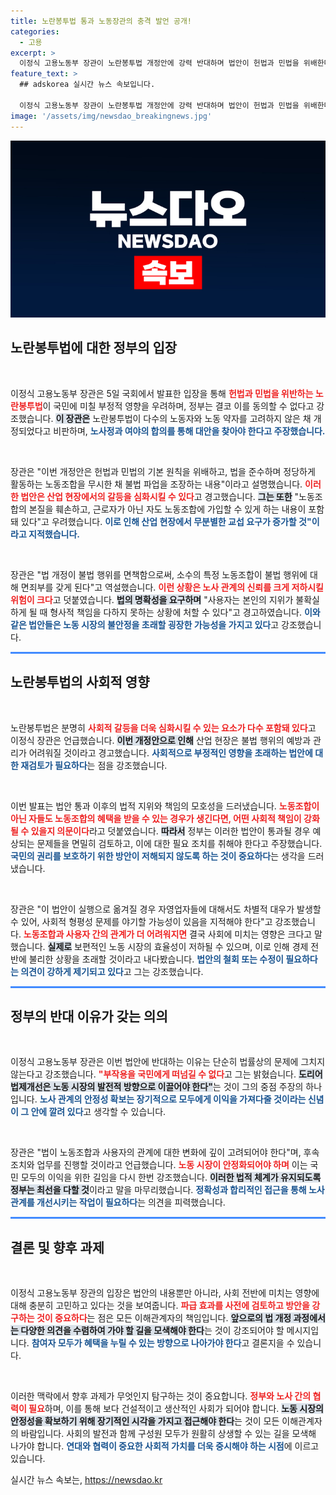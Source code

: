 ```yaml
---
title: 노란봉투법 통과 노동장관의 충격 발언 공개!
categories:
  - 고용
excerpt: >
  이정식 고용노동부 장관이 노란봉투법 개정안에 강력 반대하며 법안이 헌법과 민법을 위배한다고 경고했다. 불법 행위를 조장하고 현장 갈등을 심화시킬 우려가 크다. 정부는 근로자와 산업 현장을 지키기 위한 대안을 촉구했다.
feature_text: >
  ## adskorea 실시간 뉴스 속보입니다.

  이정식 고용노동부 장관이 노란봉투법 개정안에 강력 반대하며 법안이 헌법과 민법을 위배한다고 경고했다. 불법 행위를 조장하고 현장 갈등을 심화시킬 우려가 크다. 정부는 근로자와 산업 현장을 지키기 위한 대안을 촉구했다.
image: '/assets/img/newsdao_breakingnews.jpg'
---
```


<p><img src="/assets/img/newsdao_breakingnews.jpg" alt="adskorea 속보" /></p>

<h2 data-ke-size="size26">노란봉투법에 대한 정부의 입장</h2>

<p data-ke-size="size16">&nbsp;</p>

<p>이정식 고용노동부 장관은 5일 국회에서 발표한 입장을 통해 <b><span style="color: #ee2323;">헌법과 민법을 위반하는 노란봉투법</span></b>이 국민에 미칠 부정적 영향을 우려하며, 정부는 결코 이를 동의할 수 없다고 강조했습니다. <b><span style="background-color: #21538527;">이 장관은</span></b> 노란봉투법이 다수의 노동자와 노동 약자를 고려하지 않은 채 개정되었다고 비판하며, <b><span style="color: #1a5490;">노사정과 여야의 합의를 통해 대안을 찾아야 한다고 주장했습니다.</span></b> </p>

<p data-ke-size="size16">&nbsp;</p>

<p>장관은 "이번 개정안은 헌법과 민법의 기본 원칙을 위배하고, 법을 준수하며 정당하게 활동하는 노동조합을 무시한 채 불법 파업을 조장하는 내용"이라고 설명했습니다. <b><span style="color: #ee2323;">이러한 법안은 산업 현장에서의 갈등을 심화시킬 수 있다</span></b>고 경고했습니다. <b><span style="background-color: #21538527;">그는 또한</span></b> "노동조합의 본질을 훼손하고, 근로자가 아닌 자도 노동조합에 가입할 수 있게 하는 내용이 포함돼 있다"고 우려했습니다. <b><span style="color: #1a5490;">이로 인해 산업 현장에서 무분별한 교섭 요구가 증가할 것"이라고 지적했습니다.</span></b></p>

<p data-ke-size="size16">&nbsp;</p>

<p>장관은 "법 개정이 불법 행위를 면책함으로써, 소수의 특정 노동조합이 불법 행위에 대해 면죄부를 갖게 된다"고 역설했습니다. <b><span style="color: #ee2323;">이런 상황은 노사 관계의 신뢰를 크게 저하시킬 위험이 크다</span></b>고 덧붙였습니다. <b><span style="background-color: #21538527;">법의 명확성을 요구하며</span></b> "사용자는 본인의 지위가 불확실하게 될 때 형사적 책임을 다하지 못하는 상황에 처할 수 있다"고 경고하였습니다. <b><span style="color: #1a5490;">이와 같은 법안들은 노동 시장의 불안정을 초래할 굉장한 가능성을 가지고 있다</span></b>고 강조했습니다.</p>

<hr style="height:3px; background-color:#428bff; border:none;"/>

<h2 data-ke-size="size26">노란봉투법의 사회적 영향</h2>

<p data-ke-size="size16">&nbsp;</p>

<p>노란봉투법은 분명히 <b><span style="color: #ee2323;">사회적 갈등을 더욱 심화시킬 수 있는 요소가 다수 포함돼 있다</span></b>고 이정식 장관은 언급했습니다. <b><span style="background-color: #21538527;">이번 개정안으로 인해</span></b> 산업 현장은 불법 행위의 예방과 관리가 어려워질 것이라고 경고했습니다. <b><span style="color: #1a5490;">사회적으로 부정적인 영향을 초래하는 법안에 대한 재검토가 필요하다</span></b>는 점을 강조했습니다.</p>

<p data-ke-size="size16">&nbsp;</p>

<p>이번 발표는 법안 통과 이후의 법적 지위와 책임의 모호성을 드러냈습니다. <b><span style="color: #ee2323;">노동조합이 아닌 자들도 노동조합의 혜택을 받을 수 있는 경우가 생긴다면, 어떤 사회적 책임이 강화될 수 있을지 의문이다</span></b>라고 덧붙였습니다. <b><span style="background-color: #21538527;">따라서</span></b> 정부는 이러한 법안이 통과될 경우 예상되는 문제들을 면밀히 검토하고, 이에 대한 필요 조치를 취해야 한다고 주장했습니다. <b><span style="color: #1a5490;">국민의 권리를 보호하기 위한 방안이 저해되지 않도록 하는 것이 중요하다</span></b>는 생각을 드러냈습니다. </p>

<p data-ke-size="size16">&nbsp;</p>

<p>장관은 "이 법안이 실행으로 옮겨질 경우 자영업자들에 대해서도 차별적 대우가 발생할 수 있어, 사회적 형평성 문제를 야기할 가능성이 있음을 지적해야 한다"고 강조했습니다. <b><span style="color: #ee2323;">노동조합과 사용자 간의 관계가 더 어려워지면</span></b> 결국 사회에 미치는 영향은 크다고 말했습니다. <b><span style="background-color: #21538527;">실제로</span></b> 보편적인 노동 시장의 효율성이 저하될 수 있으며, 이로 인해 경제 전반에 불리한 상황을 초래할 것이라고 내다봤습니다. <b><span style="color: #1a5490;">법안의 철회 또는 수정이 필요하다는 의견이 강하게 제기되고 있다</span></b>고 그는 강조했습니다.</p>

<hr style="height:3px; background-color:#428bff; border:none;"/>

<h2 data-ke-size="size26">정부의 반대 이유가 갖는 의의</h2>

<p data-ke-size="size16">&nbsp;</p>

<p>이정식 고용노동부 장관은 이번 법안에 반대하는 이유는 단순히 법률상의 문제에 그치지 않는다고 강조했습니다. <b><span style="color: #ee2323;">"부작용을 국민에게 떠넘길 수 없다</span></b>고 그는 밝혔습니다. <b><span style="background-color: #21538527;">도리어 법제개선은 노동 시장의 발전적 방향으로 이끌어야 한다"</span></b>는 것이 그의 중점 주장의 하나입니다. <b><span style="color: #1a5490;">노사 관계의 안정성 확보는 장기적으로 모두에게 이익을 가져다줄 것이라는 신념이 그 안에 깔려 있다</span></b>고 생각할 수 있습니다.</p>

<p data-ke-size="size16">&nbsp;</p>

<p>장관은 "법이 노동조합과 사용자의 관계에 대한 변화에 깊이 고려되어야 한다"며, 후속 조치와 업무를 진행할 것이라고 언급했습니다. <b><span style="color: #ee2323;">노동 시장이 안정화되어야 하며</span></b> 이는 국민 모두의 이익을 위한 길임을 다시 한번 강조했습니다. <b><span style="background-color: #21538527;">이러한 법적 체계가 유지되도록 정부는 최선을 다할 것</span></b>이라고 말을 마무리했습니다. <b><span style="color: #1a5490;">정확성과 합리적인 접근을 통해 노사 관계를 개선시키는 작업이 필요하다</span></b>는 의견을 피력했습니다. </p>

<hr style="height:3px; background-color:#428bff; border:none;"/>

<h2 data-ke-size="size26">결론 및 향후 과제</h2>

<p data-ke-size="size16">&nbsp;</p>

<p>이정식 고용노동부 장관의 입장은 법안의 내용뿐만 아니라, 사회 전반에 미치는 영향에 대해 충분히 고민하고 있다는 것을 보여줍니다. <b><span style="color: #ee2323;">파급 효과를 사전에 검토하고 방안을 강구하는 것이 중요하다</span></b>는 점은 모든 이해관계자의 책임입니다. <b><span style="background-color: #21538527;">앞으로의 법 개정 과정에서는 다양한 의견을 수렴하여 가야 할 길을 모색해야 한다</span></b>는 것이 강조되어야 할 메시지입니다. <b><span style="color: #1a5490;">참여자 모두가 혜택을 누릴 수 있는 방향으로 나아가야 한다</span></b>고 결론지을 수 있습니다.</p>

<p data-ke-size="size16">&nbsp;</p>

<p>이러한 맥락에서 향후 과제가 무엇인지 탐구하는 것이 중요합니다. <b><span style="color: #ee2323;">정부와 노사 간의 협력이 필요</span></b>하며, 이를 통해 보다 건설적이고 생산적인 사회가 되어야 합니다. <b><span style="background-color: #21538527;">노동 시장의 안정성을 확보하기 위해 장기적인 시각을 가지고 접근해야 한다</span></b>는 것이 모든 이해관계자의 바람입니다. 사회의 발전과 함께 구성원 모두가 원활히 상생할 수 있는 길을 모색해 나가야 합니다. <b><span style="color: #1a5490;">연대와 협력이 중요한 사회적 가치를 더욱 중시해야 하는 시점</span></b>에 이르고 있습니다.</p>
실시간 뉴스 속보는, <a href="https://newsdao.kr" rel="dofollow">https://newsdao.kr</a>



